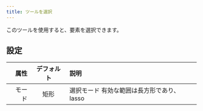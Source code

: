 ```yaml
---
title: ツールを選択
---
```


このツールを使用すると、要素を選択できます。

## 設定

|  属性 | デフォルト | 説明                       |
| --: | :---: | :----------------------- |
| モード |   矩形  | 選択モード 有効な範囲は長方形であり、lasso |
